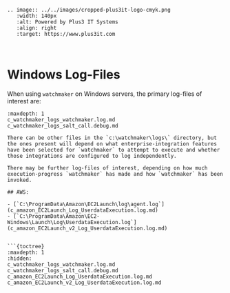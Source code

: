 ```{eval-rst}
.. image:: ../../images/cropped-plus3it-logo-cmyk.png
   :width: 140px
   :alt: Powered by Plus3 IT Systems
   :align: right
   :target: https://www.plus3it.com
```
<br>

# Windows Log-Files

When using `watchmaker` on Windows servers, the primary log-files of interest are:

```{toctree}
:maxdepth: 1
c_watchmaker_logs_watchmaker.log.md
c_watchmaker_logs_salt_call.debug.md

There can be other files in the `c:\watchmaker\logs\` directory, but the ones present will depend on what enterprise-integration features have been selected for `watchmaker` to attempt to execute and whether those integrations are configured to log independently.

There may be further log-files of interest, depending on how much execution-progress `watchmaker` has made and how `watchmaker` has been invoked.

## AWS:

- [`C:\ProgramData\Amazon\EC2Launch\log\agent.log`](c_amazon_EC2Launch_Log_UserdataExecution.log.md)
- [`C:\ProgramData\Amazon\EC2-Windows\Launch\Log\UserdataExecution.log`](c_amazon_EC2Launch_v2_Log_UserdataExecution.log.md)


```{toctree}
:maxdepth: 1
:hidden:
c_watchmaker_logs_watchmaker.log.md
c_watchmaker_logs_salt_call.debug.md
c_amazon_EC2Launch_Log_UserdataExecution.log.md
c_amazon_EC2Launch_v2_Log_UserdataExecution.log.md
```
